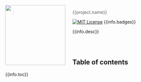 <!---
To update:
  project.
    master        - The master org or user of the repo
    linter        - The linter used for the project
    name          - Project name
    lang          - The (primary) programming language used
    logo          - Project logo
    contact       - All ways to contact for any inqueries
    reviewers     - A list of users to auto-assign to issues and features
  info.
    toc           - Table of Contents of README
    desc          - Small project description
    badges        - Any extra badges
  setup.
    prerequisites - The prerequisites needed to run the project
    install       - Command for initial installation
    test          - Command for running tests
  tree.
    parts         - All individual parts of the project
--->
<img src="{{project.logo}}" align="left" width="192px" height="192px"/>
<img align="left" width="0" height="192px" hspace="10"/>

> {{project.name}}

[![MIT License](https://img.shields.io/badge/license-MIT-007EC7.svg?style=flat-square)](/LICENSE) {{info.badges}}

{{info.desc}}

<br><br>

<!---
Example table of contents:
* header
  * sub header
--->
## Table of contents
{{info.toc}}

